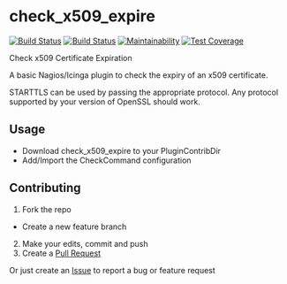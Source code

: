 # check_x509_expire

[![Build Status](https://travis-ci.org/leeclemens/check_x509_expire.svg?branch=master)](https://travis-ci.org/leeclemens/check_x509_expire)
[![Build Status](https://travis-ci.org/leeclemens/check_x509_expire.svg?branch=develop)](https://travis-ci.org/leeclemens/check_x509_expire)
[![Maintainability](https://api.codeclimate.com/v1/badges/497845d9ee39e8b933cf/maintainability)](https://codeclimate.com/github/leeclemens/check_x509_expire/maintainability)
[![Test Coverage](https://api.codeclimate.com/v1/badges/497845d9ee39e8b933cf/test_coverage)](https://codeclimate.com/github/leeclemens/check_x509_expire/test_coverage)

Check x509 Certificate Expiration

A basic Nagios/Icinga plugin to check the expiry of an x509 certificate.

STARTTLS can be used by passing the appropriate protocol. Any protocol supported by your version of OpenSSL should work.

## Usage

* Download check_x509_expire to your PluginContribDir
* Add/Import the CheckCommand configuration

## Contributing
1. Fork the repo
  * Create a new feature branch
2. Make your edits, commit and push
3. Create a [Pull Request](https://github.com/leeclemens/check_x509_expire/pulls)

Or just create an [Issue](https://github.com/leeclemens/check_x509_expire/issues) to report a bug or feature request
